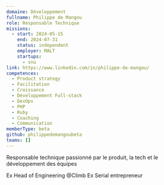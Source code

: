 ```yaml
---
domaine: Développement
fullname: Philippe de Mangou
role: Responsable Technique
missions:
  - start: 2024-05-15
    end: 2024-07-31
    status: independent
    employer: MALT
    startups:
      - snu
link: https://www.linkedin.com/in/philippe-de-mangou/
competences:
  - Product strategy
  - Facilitation
  - Croissance
  - Développement Full-stack
  - DevOps
  - PHP
  - Ruby
  - Coaching
  - Communication
memberType: beta
github: philippedemangoubeta
teams: []
---
```

Responsable technique passionné par le produit, la tech et le développement des équipes

Ex Head of Engineering @Climb
Ex Serial entrepreneur 
